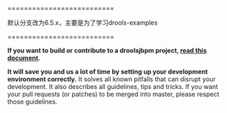 
==========================

默认分支改为6.5.x，主要是为了学习drools-examples

==========================

**If you want to build or contribute to a droolsjbpm project, [read this document](https://github.com/droolsjbpm/droolsjbpm-build-bootstrap/blob/master/README.md).**

**It will save you and us a lot of time by setting up your development environment correctly.**
It solves all known pitfalls that can disrupt your development.
It also describes all guidelines, tips and tricks.
If you want your pull requests (or patches) to be merged into master, please respect those guidelines.
